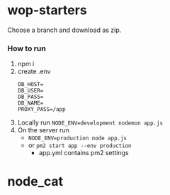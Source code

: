 # wop-starters

Choose a branch and download as zip.

### How to run
1. npm i
1. create .env
   ```dotenv
   DB_HOST=
   DB_USER=
   DB_PASS=
   DB_NAME=
   PROXY_PASS=/app
   ```
1. Locally run `NODE_ENV=development nodemon app.js`
1. On the server run 
   * `NODE_ENV=production node app.js`
   * or `pm2 start app --env production`
      * app.yml contains pm2 settings

# node_cat
